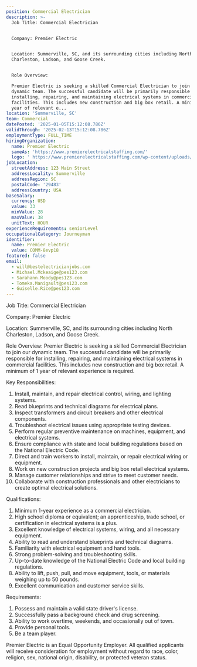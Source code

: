 ```yaml
---
position: Commercial Electrician
description: >-
  Job Title: Commercial Electrician 


  Company: Premier Electric


  Location: Summerville, SC, and its surrounding cities including North
  Charleston, Ladson, and Goose Creek.


  Role Overview:

  Premier Electric is seeking a skilled Commercial Electrician to join our
  dynamic team. The successful candidate will be primarily responsible for
  installing, repairing, and maintaining electrical systems in commercial
  facilities. This includes new construction and big box retail. A minimum of 1
  year of relevant e...
location: 'Summerville, SC'
team: Commercial
datePosted: '2025-01-05T15:12:08.786Z'
validThrough: '2025-02-13T15:12:08.786Z'
employmentType: FULL_TIME
hiringOrganization:
  name: Premier Electric
  sameAs: 'https://www.premierelectricalstaffing.com/'
  logo: ' https://www.premierelectricalstaffing.com/wp-content/uploads/2020/05/Premier-Electrical-Staffing-logo.png'
jobLocation:
  streetAddress: 123 Main Street
  addressLocality: Summerville
  addressRegion: SC
  postalCode: '29483'
  addressCountry: USA
baseSalary:
  currency: USD
  value: 33
  minValue: 28
  maxValue: 38
  unitText: HOUR
experienceRequirements: seniorLevel
occupationalCategory: Journeyman
identifier:
  name: Premier Electric
  value: COMM-8evp18
featured: false
email:
  - will@bestelectricianjobs.com
  - Michael.Mckeaige@pes123.com
  - Sarahann.Moody@pes123.com
  - Tomeka.Manigault@pes123.com
  - Guiselle.Rice@pes123.com
---
```




Job Title: Commercial Electrician 

Company: Premier Electric

Location: Summerville, SC, and its surrounding cities including North Charleston, Ladson, and Goose Creek.

Role Overview:
Premier Electric is seeking a skilled Commercial Electrician to join our dynamic team. The successful candidate will be primarily responsible for installing, repairing, and maintaining electrical systems in commercial facilities. This includes new construction and big box retail. A minimum of 1 year of relevant experience is required. 

Key Responsibilities:

1. Install, maintain, and repair electrical control, wiring, and lighting systems.
2. Read blueprints and technical diagrams for electrical plans.
3. Inspect transformers and circuit breakers and other electrical components.
4. Troubleshoot electrical issues using appropriate testing devices.
5. Perform regular preventive maintenance on machines, equipment, and electrical systems.
6. Ensure compliance with state and local building regulations based on the National Electric Code.
7. Direct and train workers to install, maintain, or repair electrical wiring or equipment.
8. Work on new construction projects and big box retail electrical systems.
9. Manage customer relationships and strive to meet customer needs.
10. Collaborate with construction professionals and other electricians to create optimal electrical solutions.

Qualifications:

1. Minimum 1-year experience as a commercial electrician.
2. High school diploma or equivalent; an apprenticeship, trade school, or certification in electrical systems is a plus.
3. Excellent knowledge of electrical systems, wiring, and all necessary equipment.
4. Ability to read and understand blueprints and technical diagrams.
5. Familiarity with electrical equipment and hand tools.
6. Strong problem-solving and troubleshooting skills.
7. Up-to-date knowledge of the National Electric Code and local building regulations.
8. Ability to lift, push, pull, and move equipment, tools, or materials weighing up to 50 pounds.
9. Excellent communication and customer service skills.

Requirements:

1. Possess and maintain a valid state driver's license.
2. Successfully pass a background check and drug screening.
3. Ability to work overtime, weekends, and occasionally out of town.
4. Provide personal tools.
5. Be a team player.

Premier Electric is an Equal Opportunity Employer. All qualified applicants will receive consideration for employment without regard to race, color, religion, sex, national origin, disability, or protected veteran status.

